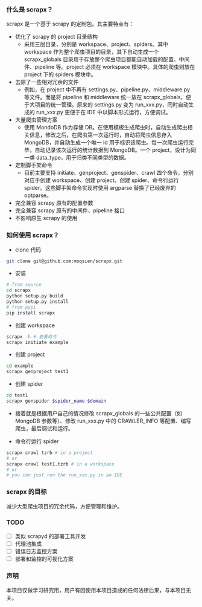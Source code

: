 ### 什么是 scrapx？

scrapx 是一个基于 scrapy 的定制包。其主要特点有：

- 优化了 scrapy 的 project 目录结构
  - 采用三层目录，分别是 workspace、project、spiders。其中 workspace 作为整个爬虫项目的目录，其下自动生成一个 scrapx_globals 目录用于存放整个爬虫项目都能自动加载的配置、中间件、pipeline 等。project 必须在 workspace 模块中。具体的爬虫则放在 project 下的 spiders 模块中。
- 去除了一些相对冗余的文件
  - 例如，在 project 中不再有 settings.py、pipeline.py、middleware.py 等文件。而是将 pipeline 和 middleware 统一放在 scrapx_globals，便于大项目的统一管理。原来的 settings.py 变为 run_xxx.py，同时自动生成的 run_xxx.py 更便于在 IDE 中以脚本形式运行，方便调试。
- 大量爬虫管理方案
  - 使用 MondoDB 作为存储 DB。在使用模板生成爬虫时，自动生成爬虫相关信息，修改之后，在爬虫第一次运行时，自动将爬虫信息存入 MongoDB，并自动生成一个唯一 id 用于标识该爬虫。每一次爬虫运行完毕，自动记录该次运行的统计数据到 MongoDB。一个 project，设计为同一类 data_type，用于归类不同类型的数据。
- 定制脚手架命令
  - 目前主要支持 initiate、genproject、genspider、crawl 四个命令，分别对应于创建 workspace、创建 project、创建 spider、命令行运行 spider。这些脚手架命令实现时使用 argparse 替换了已经废弃的 optparse。
- 完全兼容 scrapy 原有的配置参数
- 完全兼容 scrapy 原有的中间件、pipeline 接口
- 不影响原生 scrapy 的使用

### 如何使用 scrapx？

- clone 代码

```bash
git clone git@github.com:moqsien/scrapx.git
```

- 安装

```bash
# from source
cd scrapx
python setup.py build
python setup.py install
# from pypi
pip install scrapx
```

- 创建 workspace

```bash
scrapx -h # 查看命令
scrapx initiate example
```

- 创建 project

```bash
cd example
scrapx genproject test1
```

- 创建 spider

```bash
cd test1
scrapx genspider $spider_name $domain
```

- 接着就是根据用户自己的情况修改 scrapx_globals 的一些公共配置（如 MongoDB 参数等）、修改 run_xxx.py 中的 CRAWLER_INFO 等配置、编写爬虫，最后调试和运行。

- 命令行运行 spider

```bash
scrapx crawl tzrb # in a project
# or
scrapx crawl test1.tzrb # in a workspace
# or
# you can just run the run_xxx.py in an IDE
```

### scrapx 的目标

减少大型爬虫项目的冗余代码，方便管理和维护。

### TODO

- [ ] 类似 scrapyd 的部署工具开发
- [ ] 代理池集成
- [ ] 错误日志监控方案
- [ ] 部署和监控的可视化方案

### 声明

本项目仅做学习研究用，用户有因使用本项目造成的任何法律后果，与本项目无关。

